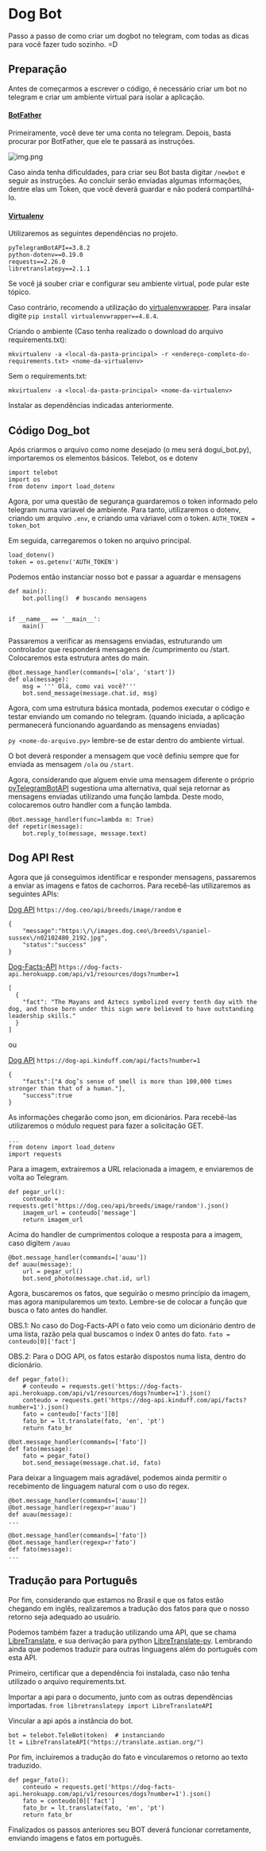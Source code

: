 # **Dog Bot**

Passo a passo de como criar um dogbot no telegram, com 
todas as dicas para você fazer tudo sozinho. =D

## Preparação

Antes de começarmos a escrever o código, é necessário criar um bot
no telegram e criar um ambiente virtual para isolar a aplicação.

#### [BotFather](https://core.telegram.org/bots#3-how-do-i-create-a-bot)

Primeiramente, você deve ter uma conta no telegram.
Depois, basta procurar por BotFather, que ele te passará as instruções.

![img.png](img.png)

Caso ainda tenha dificuldades, para criar seu Bot basta digitar
`/newbot` e seguir as instruções. 
Ao concluir serão enviadas algumas informações, dentre elas um Token, 
que você deverá guardar e não poderá compartilhá-lo.

#### [Virtualenv](https://virtualenvwrapper.readthedocs.io/en/latest/command_ref.html)

Utilizaremos as seguintes dependências no projeto.
```
pyTelegramBotAPI==3.8.2
python-dotenv==0.19.0
requests==2.26.0
libretranslatepy==2.1.1
```


Se você já souber criar e configurar seu ambiente virtual, pode pular este tópico.

Caso contrário, recomendo a utilização do [virtualenvwrapper](https://pypi.org/project/virtualenvwrapper/4.8.4/).
Para insalar digite `pip install virtualenvwrapper==4.8.4`.

Criando o ambiente (Caso tenha realizado o download do arquivo requirements.txt):

`mkvirtualenv -a <local-da-pasta-principal> -r <endereço-completo-do-requirements.txt> <nome-da-virtualenv>`

Sem o requirements.txt:

`mkvirtualenv -a <local-da-pasta-principal> <nome-da-virtualenv>`

Instalar as dependências indicadas anteriormente.

## Código Dog_bot

Após criarmos o arquivo como nome desejado (o meu será dogui_bot.py), importaremos os elementos básicos.
Telebot, os e dotenv

```
import telebot
import os
from dotenv import load_dotenv
```

Agora, por uma questão de segurança guardaremos o token informado pelo telegram numa variavel de ambiente.
Para tanto, utilizaremos o dotenv, criando um arquivo `.env`, e criando uma váriavel com o token. `AUTH_TOKEN = token_bot`


Em seguida, carregaremos o token no arquivo principal.

```
load_dotenv()
token = os.getenv('AUTH_TOKEN')
```

Podemos então instanciar nosso bot e passar a aguardar e mensagens

```
def main():
    bot.polling()  # buscando mensagens
    

if __name__ == '__main__':
    main()
```

Passaremos a verificar as mensagens enviadas, estruturando um controlador que responderá mensagens de /cumprimento 
ou /start. Colocaremos esta estrutura antes do main.

```
@bot.message_handler(commands=['ola', 'start'])
def ola(message):
    msg = ''' Olá, como vai você?'''
    bot.send_message(message.chat.id, msg)
```

Agora, com uma estrutura básica montada, podemos executar o código e testar enviando um comando no telegram.
(quando iniciada, a aplicação permanecerá funcionando aguardando as mensagens enviadas)

`py <nome-do-arquivo.py>` lembre-se de estar dentro do ambiente virtual.

O bot deverá responder a mensagem que você definiu sempre que for enviada as mensagem `/ola` ou `/start`.

Agora, considerando que alguem envie uma mensagem diferente o próprio 
[pyTelegramBotAPI](https://github.com/eternnoir/pyTelegramBotAPI) sugestiona uma alternativa, 
qual seja retornar as mensagens enviadas utilizando uma função lambda.
Deste modo, colocaremos outro handler com a função lambda.

```
@bot.message_handler(func=lambda m: True)
def repetir(message):
    bot.reply_to(message, message.text)
```

## Dog API Rest

Agora que já conseguimos identificar e responder mensagens, passaremos a enviar as imagens e fatos de cachorros.
Para recebê-las utilizaremos as seguintes APIs:


[Dog API](https://dog.ceo/dog-api/) `https://dog.ceo/api/breeds/image/random` e 

```
{
    "message":"https:\/\/images.dog.ceo\/breeds\/spaniel-sussex\/n02102480_2192.jpg",
    "status":"success"
}
```

[Dog-Facts-API](https://github.com/DukeNgn/Dog-facts-API) `https://dog-facts-api.herokuapp.com/api/v1/resources/dogs?number=1`

```
[
  {
    "fact": "The Mayans and Aztecs symbolized every tenth day with the dog, and those born under this sign were believed to have outstanding leadership skills."
  }
]
```

ou 

[Dog API](https://github.com/kinduff/dog-api) `https://dog-api.kinduff.com/api/facts?number=1`

```
{
    "facts":["A dog’s sense of smell is more than 100,000 times stronger than that of a human."],
    "success":true
}
```


As informações chegarão como json, em dicionários. Para recebê-las utilizaremos o módulo request para fazer a solicitação GET.

```
...
from dotenv import load_dotenv
import requests
```

Para a imagem, extrairemos a URL relacionada a imagem, e enviaremos de volta ao Telegram.

```
def pegar_url():
    conteudo = requests.get('https://dog.ceo/api/breeds/image/random').json()
    imagem_url = conteudo['message']
    return imagem_url
```

Acima do handler de cumprimentos coloque a resposta para a imagem, caso digitem `/auau`

```
@bot.message_handler(commands=['auau'])
def auau(message):
    url = pegar_url()
    bot.send_photo(message.chat.id, url)
```

Agora, buscaremos os fatos, que seguirão o mesmo princípio da imagem, mas agora manipularemos um texto.
Lembre-se de colocar a função que busca o fato antes do handler.

OBS.1: No caso do Dog-Facts-API o fato veio como um dicionário dentro de uma lista, razão pela qual buscamos o index 0 antes do fato.
`fato = conteudo[0]['fact']`

OBS.2: Para o DOG API, os fatos estarão dispostos numa lista, dentro do dicionário.
```
def pegar_fato():
    # conteudo = requests.get('https://dog-facts-api.herokuapp.com/api/v1/resources/dogs?number=1').json()
    conteudo = requests.get('https://dog-api.kinduff.com/api/facts?number=1').json()
    fato = conteudo['facts'][0]
    fato_br = lt.translate(fato, 'en', 'pt')
    return fato_br

@bot.message_handler(commands=['fato'])
def fato(message):
    fato = pegar_fato()
    bot.send_message(message.chat.id, fato)
```

Para deixar a linguagem mais agradável, podemos ainda permitir o recebimento de linguagem natural com o uso do regex.

```
@bot.message_handler(commands=['auau'])
@bot.message_handler(regexp=r'auau')
def auau(message):
...

@bot.message_handler(commands=['fato'])
@bot.message_handler(regexp=r'fato')
def fato(message):
...
```

## Tradução para Português

Por fim, considerando que estamos no Brasil e que os fatos estão chegando em inglês, realizaremos a tradução dos fatos 
para que o nosso retorno seja adequado ao usuário.

Podemos também fazer a tradução utilizando uma API, que se chama [LibreTranslate](https://github.com/LibreTranslate/LibreTranslate), 
e sua derivação para python [LibreTranslate-py](https://github.com/argosopentech/LibreTranslate-py).
Lembrando ainda que podemos traduzir para outras linguagens além do português com esta API.

Primeiro, certificar que a dependência foi instalada, caso não tenha utilizado o arquivo requirements.txt.

Importar a api para o documento, junto com as outras dependências importadas. `from libretranslatepy import LibreTranslateAPI`

Vincular a api após a instância do bot.

```
bot = telebot.TeleBot(token)  # instanciando
lt = LibreTranslateAPI("https://translate.astian.org/")
```

Por fim, incluiremos a tradução do fato e vincularemos o retorno ao texto traduzido.

```
def pegar_fato():
    conteudo = requests.get('https://dog-facts-api.herokuapp.com/api/v1/resources/dogs?number=1').json()
    fato = conteudo[0]['fact']
    fato_br = lt.translate(fato, 'en', 'pt')
    return fato_br
```

Finalizados os passos anteriores seu BOT deverá funcionar corretamente, enviando imagens e fatos em português.

